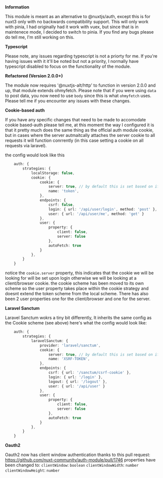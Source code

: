 **Information**

This module is meant as an alternative to @nuxtjs/auth, except this is for nuxt3 only with no backwards compatibility support. This will only work with pinia, I had originally had it work with vuex, but since that is in maintenece mode, I decided to switch to pinia. If you find any bugs please do tell me, I'm still working on this.

**Typescript**

Please note, any issues regarding typescript is not a priorty for me. If you're having issues with it it'll be noted but not a priority, I normally have typescript disabled to focus on the functionality of the module.

**Refactored (Version 2.0.0+)**

The module now requires '@nuxtjs-alt/http' to function in version 2.0.0 and up, that module extends ohmyfetch. Please note that if you were using `data` to post data, you now need to use `body` since this is what `ohmyfetch` uses.
Please tell me if you encounter any issues with these changes.

**Cookie-based auth**

If you have any specific changes that need to be made to accomodate cookie based-auth please tell me, at this moment the way I configured it is that it pretty much does the same thing as the official auth module cookie, but in cases where the server autmaitcally attaches the server cookie to all requests it will function conrrently (in this case setting a cookie on all requests via laravel).

the config would look like this

```ts
    auth: {
        strategies: {
            localStorage: false,
            cookie: {
                cookie: {
                    server: true, // by default this is set based on if nuxt ssr is enabled
                    name: 'token',
                },
                endpoints: {
                    csrf: false,
                    login: { url: '/api/user/login', method: 'post' },
                    user: { url: '/api/user/me', method: 'get' }
                },
                user: {
                    property: {
                        client: false,
                        server: false
                    },
                    autoFetch: true
                }
            },
        }
    }
```

notice the `cookie.server` property, this indicates that the cookie we will be looking for will be set upon login otherwise we will be looking at a client/browser cookie.
the cookie scheme has been moved to its own scheme so the user property takes place within the cookie strategy and doesnt extend the token scheme from the local scheme. There has also been 2 user properties one for the client/browser and one for the server.

**Laravel Sanctum**

Laravel Sanctum wokrs a tiny bit differently, It inherits the same config as the Cookie scheme (see above) here's what the config would look like:

```ts
    auth: {
        strategies: {
            laravelSanctum: {
                provider: 'laravel/sanctum',
                cookie: {
                    server: true, // by default this is set based on if nuxt ssr is enabled
                    name: 'XSRF-TOKEN',
                },
                endpoints: {
                    csrf: { url: '/sanctum/csrf-cookie' },
                    login: { url: '/login' },
                    logout: { url: '/logout' },
                    user: { url: '/api/user' }
                },
                user: {
                    property: {
                        client: false,
                        server: false
                    },
                    autoFetch: true
                }
            },
        }
    }
```

**Oauth2**

Oauth2 now has client window authentication thanks to this pull request: https://github.com/nuxt-community/auth-module/pull/1746
properties have been changed to:
`clientWindow`: `boolean`
`clientWindowWidth`: `number`
`clientWindowHeight`: `number`
